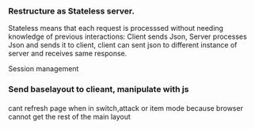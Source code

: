 ### Restructure as Stateless server.
Stateless means that each request is processsed without needing knowledge of previous interactions: Client sends Json, Server processes Json and sends it to client, client can sent json to different instance of server and receives same response.

Session management
### Send baselayout to clieant, manipulate with js



####

cant refresh page when in switch,attack or item mode because
browser cannot get the rest of the main layout